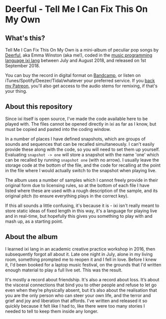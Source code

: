 # Deerful - Tell Me I Can Fix This On My Own

## What's this?
Tell Me I Can Fix This On My Own is a mini-album of peculiar pop songs by [Deerful](https://deerful.com), aka Emma Winston (aka me!), coded in the [music programming language ixi lang](https://emmawinston.me/2018/08/24/ixi-lang-getting-started/) between July and August 2018, and released on 1st September 2018.

You can buy the record in digital format on [Bandcamp](http://deerful.bandcamp.com), or listen on iTunes/Spotify/Deezer/Tidal/whatever your preferred service. If you [back my Patreon](http://patreon.com/deerful), you'll also get access to the audio stems for remixing, if that's your thing. 


## About this repository
Since ixi itself is open source, I've made the code available here to be played with. The files cannot be opened directly in ixi as far as I know, but must be copied and pasted into the coding window. 

In a number of places I have defined snapshots, which are groups of sounds and sequences that can be recalled simultaneously. I can't easily provide these along with the code, so you will need to set them up yourself. Evaluating `snapshot -> one` will store a snapshot with the name 'one' which can be recalled by running `snapshot one` (with no arrow). I usually leave the storage code at the bottom of the file, and the code for recalling at the point in the file where I would actually switch to the snapshot when playing live.

The album uses a number of samples which I cannot freely provide in their original form due to licensing rules, so at the bottom of each file I have listed where these are used with a rough description of the sample, and its original pitch (to ensure everything plays in the correct key).

If this all sounds a little confusing, it's because it is - ixi isn't really meant to store static ideas of fixed length in this way, it's a language for playing live and in real-time, but hopefully this gives you something to play with and mash up, as a starting point.


## About the album
I learned ixi lang in an academic creative practice workshop in 2016, then subsequently forgot all about it. Late one night in July, alone in my living room, something prompted me to reopen it and I fell in love. Before I knew it, I'd been booked for a laptop music festival, on the grounds that I'd written enough material to play a full live set. This was the result. 

It's mostly a record about friendship. It's also a record about loss. It’s about the visceral connections that bind you to other people and refuse to let go even when they’re physically absent, but it’s also about the realisation that you are the only person who can steer your own life, and the terror and grief and joy and liberation that affords. I’ve written and released it so quickly because it felt like I had to, like there were too many stories I needed to tell to keep them inside any longer.

